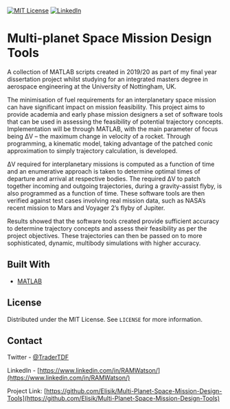 
[![MIT License][license-shield]][license-url]
[![LinkedIn][linkedin-shield]][linkedin-url]

# Multi-planet Space Mission Design Tools


A collection of MATLAB scripts created in 2019/20 as part of my final year dissertation project whilst studying for an integrated masters degree in aerospace engineering at the University of Nottingham, UK. 

The minimisation of fuel requirements for an interplanetary space mission can have significant impact on mission feasibility. This project aims to provide academia and early phase mission designers a set of software tools that can be used in assessing the feasibility of potential trajectory concepts. Implementation will be through MATLAB, with the main parameter of focus being ΔV – the maximum change in velocity of a rocket. Through programming, a kinematic model, taking advantage of the patched conic approximation to simply trajectory calculation, is developed. 

ΔV required for interplanetary missions is computed as a function of time and an enumerative approach is taken to determine optimal times of departure and arrival at respective bodies. The required ΔV to patch together incoming and outgoing trajectories, during a gravity-assist flyby, is also programmed as a function of time. These software tools are then verified against test cases involving real mission data, such as NASA’s recent mission to Mars and Voyager 2’s flyby of Jupiter. 

Results showed that the software tools created provide sufficient accuracy to determine trajectory concepts and assess their feasibility as per the project objectives. These trajectories can then be passed on to more sophisticated, dynamic, multibody simulations with higher accuracy.







## Built With

* [MATLAB](https://www.mathworks.com/products/matlab.html)


  

<!-- LICENSE -->
## License

Distributed under the MIT License. See `LICENSE` for more information.



<!-- CONTACT -->
## Contact

Twitter - [@TraderTDF](https://twitter.com/TraderTDF)

LinkedIn - [https://www.linkedin.com/in/RAMWatson/](https://www.linkedin.com/in/RAMWatson/)

Project Link: [https://github.com/Elisik/Multi-Planet-Space-Mission-Design-Tools](https://github.com/Elisik/Multi-Planet-Space-Mission-Design-Tools)



<!-- MARKDOWN LINKS & IMAGES -->
<!-- https://www.markdownguide.org/basic-syntax/#reference-style-links -->
[license-shield]: https://img.shields.io/github/license/othneildrew/Best-README-Template.svg?style=for-the-badge
[license-url]: https://github.com/othneildrew/Best-README-Template/blob/master/LICENSE.txt
[linkedin-shield]: https://img.shields.io/badge/-LinkedIn-black.svg?style=for-the-badge&logo=linkedin&colorB=555
[linkedin-url]: https://www.linkedin.com/in/RAMWatson/

